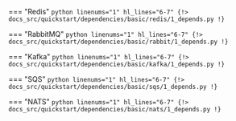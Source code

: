 === "Redis"
    ```python linenums="1" hl_lines="6-7"
    {!> docs_src/quickstart/dependencies/basic/redis/1_depends.py !}
    ```

=== "RabbitMQ"
    ```python linenums="1" hl_lines="6-7"
    {!> docs_src/quickstart/dependencies/basic/rabbit/1_depends.py !}
    ```

=== "Kafka"
    ```python linenums="1" hl_lines="6-7"
    {!> docs_src/quickstart/dependencies/basic/kafka/1_depends.py !}
    ```

=== "SQS"
    ```python linenums="1" hl_lines="6-7"
    {!> docs_src/quickstart/dependencies/basic/sqs/1_depends.py !}
    ```

=== "NATS"
    ```python linenums="1" hl_lines="6-7"
    {!> docs_src/quickstart/dependencies/basic/nats/1_depends.py !}
    ```
